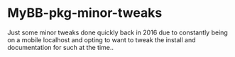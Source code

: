 # MyBB-pkg-minor-tweaks

Just some minor tweaks done quickly back in 2016
due to constantly being on a mobile localhost and opting to want to tweak the install and documentation for such at the time.. 
